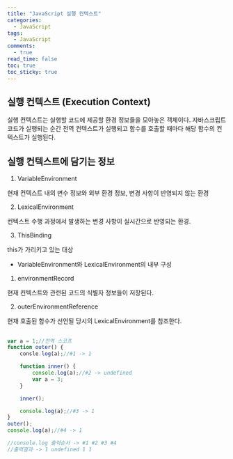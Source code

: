 ```yaml
---
title: "JavaScript 실행 컨텍스트"
categories:
  - JavaScript
tags:
  - JavaScript
comments:
  - true
read_time: false
toc: true
toc_sticky: true
---
```



## 실행 컨텍스트 (Execution Context)

실행 컨텍스트는 실행할 코드에 제공할 환경 정보들을 모아놓은 객체이다. 자바스크립트 코드가 실행되는 순간 전역 컨텍스트가 실행되고 함수를 호출할 때마다 해당 함수의 컨텍스트가 실행된다.


## 실행 컨텍스트에 담기는 정보

1. VariableEnvironment

현재 컨텍스트 내의 변수 정보와 외부 환경 정보, 변경 사항이 반영되지 않는 환경

2. LexicalEnvironment

컨텍스트 수행 과정에서 발생하는 변경 사항이 실시간으로 반영되는 환경.

3. ThisBinding

this가 가리키고 있는 대상

- VariableEnvironment와 LexicalEnvironment의 내부 구성

1. environmentRecord

현재 컨텍스트와 관련된 코드의 식별자 정보들이 저장된다.

2. outerEnvironmentReference

현재 호출된 함수가 선언될 당시의 LexicalEnvironment를 참조한다.


## 

```js
var a = 1;//전역 스코프
function outer() {
    consle.log(a);//#1 -> 1

    function inner() {
        console.log(a);//#2 -> undefined
        var a = 3;
    }

    inner();

    console.log(a);//#3 -> 1
}
outer();
console.log(a);//#4 -> 1

//console.log 출력순서 -> #1 #2 #3 #4 
//출력결과 -> 1 undefined 1 1
```



